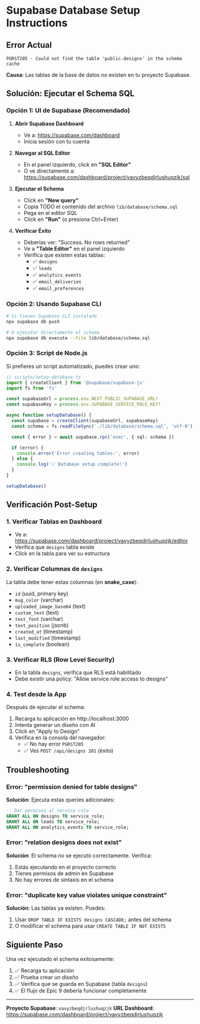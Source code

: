 # Supabase Database Setup Instructions

## Error Actual
```
PGRST205 - Could not find the table 'public.designs' in the schema cache
```

**Causa**: Las tablas de la base de datos no existen en tu proyecto Supabase.

## Solución: Ejecutar el Schema SQL

### Opción 1: UI de Supabase (Recomendado)

1. **Abrir Supabase Dashboard**
   - Ve a: https://supabase.com/dashboard
   - Inicia sesión con tu cuenta

2. **Navegar al SQL Editor**
   - En el panel izquierdo, click en **"SQL Editor"**
   - O ve directamente a: https://supabase.com/dashboard/project/vavyzbeqdjrlushuqzjk/sql

3. **Ejecutar el Schema**
   - Click en **"New query"**
   - Copia TODO el contenido del archivo `lib/database/schema.sql`
   - Pega en el editor SQL
   - Click en **"Run"** (o presiona Ctrl+Enter)

4. **Verificar Éxito**
   - Deberías ver: "Success. No rows returned"
   - Ve a **"Table Editor"** en el panel izquierdo
   - Verifica que existen estas tablas:
     - ✅ `designs`
     - ✅ `leads`
     - ✅ `analytics_events`
     - ✅ `email_deliveries`
     - ✅ `email_preferences`

### Opción 2: Usando Supabase CLI

```bash
# Si tienes Supabase CLI instalado
npx supabase db push

# O ejecutar directamente el schema
npx supabase db execute --file lib/database/schema.sql
```

### Opción 3: Script de Node.js

Si prefieres un script automatizado, puedes crear uno:

```typescript
// scripts/setup-database.ts
import { createClient } from '@supabase/supabase-js'
import fs from 'fs'

const supabaseUrl = process.env.NEXT_PUBLIC_SUPABASE_URL!
const supabaseKey = process.env.SUPABASE_SERVICE_ROLE_KEY!

async function setupDatabase() {
  const supabase = createClient(supabaseUrl, supabaseKey)
  const schema = fs.readFileSync('./lib/database/schema.sql', 'utf-8')

  const { error } = await supabase.rpc('exec', { sql: schema })

  if (error) {
    console.error('Error creating tables:', error)
  } else {
    console.log('✅ Database setup complete!')
  }
}

setupDatabase()
```

## Verificación Post-Setup

### 1. Verificar Tablas en Dashboard
- Ve a: https://supabase.com/dashboard/project/vavyzbeqdjrlushuqzjk/editor
- Verifica que `designs` tabla existe
- Click en la tabla para ver su estructura

### 2. Verificar Columnas de `designs`
La tabla debe tener estas columnas (en **snake_case**):
- `id` (uuid, primary key)
- `mug_color` (varchar)
- `uploaded_image_base64` (text)
- `custom_text` (text)
- `text_font` (varchar)
- `text_position` (jsonb)
- `created_at` (timestamp)
- `last_modified` (timestamp)
- `is_complete` (boolean)

### 3. Verificar RLS (Row Level Security)
- En la tabla `designs`, verifica que RLS está habilitado
- Debe existir una policy: "Allow service role access to designs"

### 4. Test desde la App
Después de ejecutar el schema:
1. Recarga tu aplicación en http://localhost:3000
2. Intenta generar un diseño con AI
3. Click en "Apply to Design"
4. Verifica en la consola del navegador:
   - ✅ No hay error `PGRST205`
   - ✅ Ves `POST /api/designs 201` (éxito)

## Troubleshooting

### Error: "permission denied for table designs"
**Solución**: Ejecuta estas queries adicionales:
```sql
-- Dar permisos al service role
GRANT ALL ON designs TO service_role;
GRANT ALL ON leads TO service_role;
GRANT ALL ON analytics_events TO service_role;
```

### Error: "relation designs does not exist"
**Solución**: El schema no se ejecutó correctamente. Verifica:
1. Estás ejecutando en el proyecto correcto
2. Tienes permisos de admin en Supabase
3. No hay errores de sintaxis en el schema

### Error: "duplicate key value violates unique constraint"
**Solución**: Las tablas ya existen. Puedes:
1. Usar `DROP TABLE IF EXISTS designs CASCADE;` antes del schema
2. O modificar el schema para usar `CREATE TABLE IF NOT EXISTS`

## Siguiente Paso

Una vez ejecutado el schema exitosamente:
1. ✅ Recarga tu aplicación
2. ✅ Prueba crear un diseño
3. ✅ Verifica que se guarda en Supabase (tabla `designs`)
4. ✅ El flujo de Epic 9 debería funcionar completamente

---

**Proyecto Supabase**: `vavyzbeqdjrlushuqzjk`
**URL Dashboard**: https://supabase.com/dashboard/project/vavyzbeqdjrlushuqzjk
